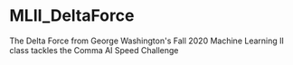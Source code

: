# MLII_DeltaForce
The Delta Force from George Washington's Fall 2020 Machine Learning II class tackles the Comma AI Speed Challenge
